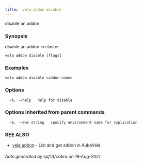 ```yaml
---
title:  vela addon disable
---
```


disable an addon

### Synopsis

disable an addon in cluster

```
vela addon disable [flags]
```

### Examples

```
vela addon disable <addon-name>
```

### Options

```
  -h, --help   help for disable
```

### Options inherited from parent commands

```
  -e, --env string   specify environment name for application
```

### SEE ALSO

* [vela addon](vela_addon.md)	 - List and get addon in KubeVela

###### Auto generated by spf13/cobra on 19-Aug-2021
